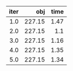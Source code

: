 |  iter |      obj |   time |
| -----:| --------:| ------:|
| $1.0$ | $227.15$ | $1.47$ |
| $2.0$ | $227.15$ |  $1.1$ |
| $3.0$ | $227.15$ | $1.16$ |
| $4.0$ | $227.15$ | $1.35$ |
| $5.0$ | $227.15$ | $1.34$ |

